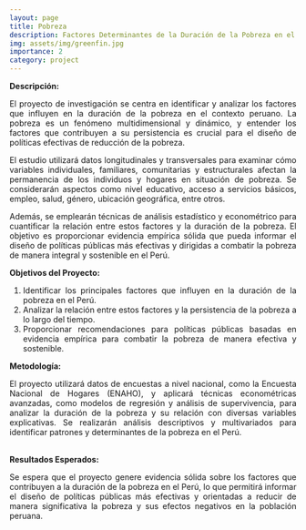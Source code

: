 ```yaml
---
layout: page
title: Pobreza
description: Factores Determinantes de la Duración de la Pobreza en el Perú
img: assets/img/greenfin.jpg
importance: 2
category: project
---
```


**Descripción:**

<div style="text-align: justify;">
El proyecto de investigación se centra en identificar y analizar los factores que influyen en la duración de la pobreza en el contexto peruano. La pobreza es un fenómeno multidimensional y dinámico, y entender los factores que contribuyen a su persistencia es crucial para el diseño de políticas efectivas de reducción de la pobreza.

El estudio utilizará datos longitudinales y transversales para examinar cómo variables individuales, familiares, comunitarias y estructurales afectan la permanencia de los individuos y hogares en situación de pobreza. Se considerarán aspectos como nivel educativo, acceso a servicios básicos, empleo, salud, género, ubicación geográfica, entre otros.

Además, se emplearán técnicas de análisis estadístico y econométrico para cuantificar la relación entre estos factores y la duración de la pobreza. El objetivo es proporcionar evidencia empírica sólida que pueda informar el diseño de políticas públicas más efectivas y dirigidas a combatir la pobreza de manera integral y sostenible en el Perú.
</div>

**Objetivos del Proyecto:**
<div style="text-align: justify;">

1. Identificar los principales factores que influyen en la duración de la pobreza en el Perú.
2. Analizar la relación entre estos factores y la persistencia de la pobreza a lo largo del tiempo.
3. Proporcionar recomendaciones para políticas públicas basadas en evidencia empírica para combatir la pobreza de manera efectiva y sostenible.
</div>

**Metodología:**
<div style="text-align: justify;">
El proyecto utilizará datos de encuestas a nivel nacional, como la Encuesta Nacional de Hogares (ENAHO), y aplicará técnicas econométricas avanzadas, como modelos de regresión y análisis de supervivencia, para analizar la duración de la pobreza y su relación con diversas variables explicativas. Se realizarán análisis descriptivos y multivariados para identificar patrones y determinantes de la pobreza en el Perú.
</div>
<br>

**Resultados Esperados:**
<div style="text-align: justify;">
Se espera que el proyecto genere evidencia sólida sobre los factores que contribuyen a la duración de la pobreza en el Perú, lo que permitirá informar el diseño de políticas públicas más efectivas y orientadas a reducir de manera significativa la pobreza y sus efectos negativos en la población peruana.
</div>